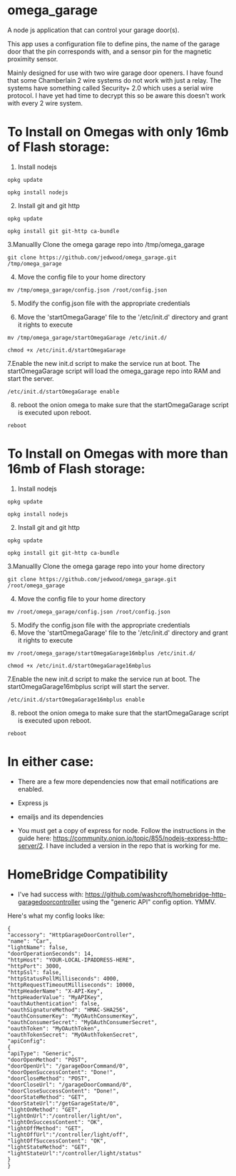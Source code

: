 # omega_garage

A node js application that can control your garage door(s).

This app uses a configuration file to define pins, the name of the garage door that the pin corresponds with, and a sensor pin for the magnetic proximity sensor.

Mainly designed for use with two wire garage door openers. I have found that some Chamberlain 2 wire systems do not work with just a relay. The systems have something called Security+ 2.0 which uses a serial wire protocol. I have yet had time to decrypt this so be aware this doesn't work with every 2 wire system.

# To Install on Omegas with only 16mb of Flash storage:

1. Install nodejs

  ```opkg update```

  ```opkg install nodejs```

2. Install git and git http

  ```opkg update```

  ```opkg install git git-http ca-bundle```

3.Manuallly Clone the omega garage repo into /tmp/omega_garage

  ```git clone https://github.com/jedwood/omega_garage.git /tmp/omega_garage```

4. Move the config file to your home directory

  ```mv /tmp/omega_garage/config.json /root/config.json```

5. Modify the config.json file with the appropriate credentials

6. Move the 'startOmegaGarage' file to the '/etc/init.d' directory and grant it rights to execute

  ```mv /tmp/omega_garage/startOmegaGarage /etc/init.d/```

  ```chmod +x /etc/init.d/startOmegaGarage```

7.Enable the new init.d script to make the service run at boot. The startOmegaGarage script will load the omega_garage repo into RAM and start the server.

  ```/etc/init.d/startOmegaGarage enable```

8. reboot the onion omega to make sure that the startOmegaGarage script is executed upon reboot.

```reboot```


# To Install on Omegas with more than 16mb of Flash storage:

1. Install nodejs

  ```opkg update```

  ```opkg install nodejs```

2. Install git and git http

  ```opkg update```

  ```opkg install git git-http ca-bundle```

3.Manuallly Clone the omega garage repo into your home directory

  ```git clone https://github.com/jedwood/omega_garage.git /root/omega_garage```

4. Move the config file to your home directory

  ```mv /root/omega_garage/config.json /root/config.json```

5. Modify the config.json file with the appropriate credentials
6. Move the 'startOmegaGarage' file to the '/etc/init.d' directory and grant it rights to execute

  ```mv /root/omega_garage/startOmegaGarage16mbplus /etc/init.d/```

  ```chmod +x /etc/init.d/startOmegaGarage16mbplus```

7.Enable the new init.d script to make the service run at boot. The startOmegaGarage16mbplus script will start the server.

  ```/etc/init.d/startOmegaGarage16mbplus enable```

8. reboot the onion omega to make sure that the startOmegaGarage script is executed upon reboot.

```reboot```


# In either case:
* There are a few more dependencies now that email notifications are enabled.

 * Express js

 * emailjs and its dependencies

 * You must get a copy of express for node. Follow the instructions in the guide here: https://community.onion.io/topic/855/nodejs-express-http-server/2. I have included a version in the repo that is working for me.
 
# HomeBridge Compatibility
* I've had success with: https://github.com/washcroft/homebridge-http-garagedoorcontroller using the "generic API" config option. YMMV.

Here's what my config looks like:

```
{
"accessory": "HttpGarageDoorController",
"name": "Car",
"lightName": false,
"doorOperationSeconds": 14,
"httpHost": "YOUR-LOCAL-IPADDRESS-HERE",
"httpPort": 3000,
"httpSsl": false,
"httpStatusPollMilliseconds": 4000,
"httpRequestTimeoutMilliseconds": 10000,
"httpHeaderName": "X-API-Key",
"httpHeaderValue": "MyAPIKey",
"oauthAuthentication": false,
"oauthSignatureMethod": "HMAC-SHA256",
"oauthConsumerKey": "MyOAuthConsumerKey",
"oauthConsumerSecret": "MyOAuthConsumerSecret",
"oauthToken": "MyOAuthToken",
"oauthTokenSecret": "MyOAuthTokenSecret",
"apiConfig":
{
"apiType": "Generic",
"doorOpenMethod": "POST",
"doorOpenUrl": "/garageDoorCommand/0",
"doorOpenSuccessContent": "Done!",
"doorCloseMethod": "POST",
"doorCloseUrl": "/garageDoorCommand/0",
"doorCloseSuccessContent": "Done!",
"doorStateMethod": "GET",
"doorStateUrl":"/getGarageState/0",
"lightOnMethod": "GET",
"lightOnUrl":"/controller/light/on",
"lightOnSuccessContent": "OK",
"lightOffMethod": "GET",
"lightOffUrl":"/controller/light/off",
"lightOffSuccessContent": "OK",
"lightStateMethod": "GET",
"lightStateUrl":"/controller/light/status"
}
}
```
